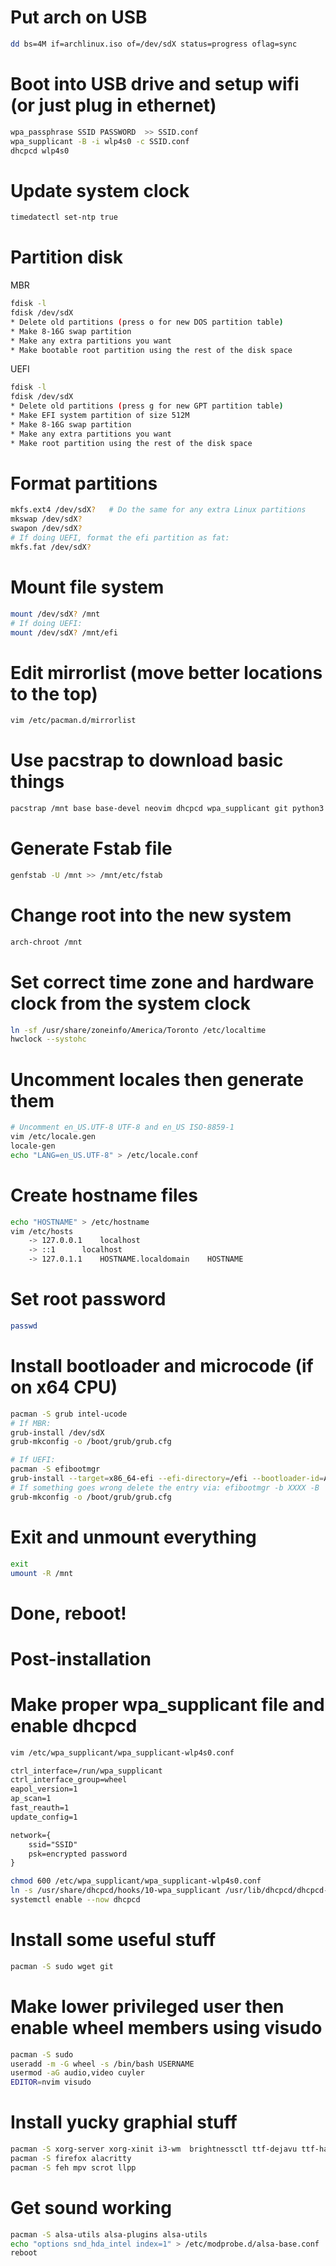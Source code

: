 # Put arch on USB
```sh
dd bs=4M if=archlinux.iso of=/dev/sdX status=progress oflag=sync
```

# Boot into USB drive and setup wifi (or just plug in ethernet)
```sh
wpa_passphrase SSID PASSWORD  >> SSID.conf
wpa_supplicant -B -i wlp4s0 -c SSID.conf
dhcpcd wlp4s0
```

# Update system clock
```sh
timedatectl set-ntp true
```

# Partition disk
MBR
```sh
fdisk -l
fdisk /dev/sdX
* Delete old partitions (press o for new DOS partition table)
* Make 8-16G swap partition
* Make any extra partitions you want
* Make bootable root partition using the rest of the disk space
```

UEFI
```sh
fdisk -l
fdisk /dev/sdX
* Delete old partitions (press g for new GPT partition table)
* Make EFI system partition of size 512M
* Make 8-16G swap partition
* Make any extra partitions you want
* Make root partition using the rest of the disk space
```

# Format partitions
```sh
mkfs.ext4 /dev/sdX?   # Do the same for any extra Linux partitions
mkswap /dev/sdX?
swapon /dev/sdX?
# If doing UEFI, format the efi partition as fat:
mkfs.fat /dev/sdX?
```

# Mount file system
```sh
mount /dev/sdX? /mnt
# If doing UEFI:
mount /dev/sdX? /mnt/efi
```

# Edit mirrorlist (move better locations to the top)
```sh
vim /etc/pacman.d/mirrorlist
```

# Use pacstrap to download basic things
```sh
pacstrap /mnt base base-devel neovim dhcpcd wpa_supplicant git python3
```

# Generate Fstab file
```sh
genfstab -U /mnt >> /mnt/etc/fstab
```

# Change root into the new system
```sh
arch-chroot /mnt
```

# Set correct time zone and hardware clock from the system clock
```sh
ln -sf /usr/share/zoneinfo/America/Toronto /etc/localtime
hwclock --systohc
```

# Uncomment locales then generate them
```sh
# Uncomment en_US.UTF-8 UTF-8 and en_US ISO-8859-1
vim /etc/locale.gen
locale-gen
echo "LANG=en_US.UTF-8" > /etc/locale.conf
```

# Create hostname files
```sh
echo "HOSTNAME" > /etc/hostname
vim /etc/hosts
	-> 127.0.0.1	localhost
	-> ::1		localhost
	-> 127.0.1.1	HOSTNAME.localdomain	HOSTNAME
```

# Set root password
```sh
passwd
```

# Install bootloader and microcode (if on x64 CPU)
```sh
pacman -S grub intel-ucode
# If MBR:
grub-install /dev/sdX
grub-mkconfig -o /boot/grub/grub.cfg

# If UEFI:
pacman -S efibootmgr
grub-install --target=x86_64-efi --efi-directory=/efi --bootloader-id=ARCH_GRUB --debug --recheck
# If something goes wrong delete the entry via: efibootmgr -b XXXX -B
grub-mkconfig -o /boot/grub/grub.cfg
```

# Exit and unmount everything
```sh
exit
umount -R /mnt
```

# Done, reboot!

# Post-installation

# Make proper wpa\_supplicant file and enable dhcpcd
```sh
vim /etc/wpa_supplicant/wpa_supplicant-wlp4s0.conf
```
```txt
ctrl_interface=/run/wpa_supplicant
ctrl_interface_group=wheel
eapol_version=1
ap_scan=1
fast_reauth=1
update_config=1

network={
	ssid="SSID"
	psk=encrypted password
}
```

```sh
chmod 600 /etc/wpa_supplicant/wpa_supplicant-wlp4s0.conf
ln -s /usr/share/dhcpcd/hooks/10-wpa_supplicant /usr/lib/dhcpcd/dhcpcd-hooks/
systemctl enable --now dhcpcd
```

# Install some useful stuff
```sh
pacman -S sudo wget git
```

# Make lower privileged user then enable wheel members using visudo
```sh
pacman -S sudo
useradd -m -G wheel -s /bin/bash USERNAME
usermod -aG audio,video cuyler
EDITOR=nvim visudo
```

# Install yucky graphial stuff
```sh
pacman -S xorg-server xorg-xinit i3-wm  brightnessctl ttf-dejavu ttf-hack
pacman -S firefox alacritty
pacman -S feh mpv scrot llpp
```

# Get sound working
```sh
pacman -S alsa-utils alsa-plugins alsa-utils
echo "options snd_hda_intel index=1" > /etc/modprobe.d/alsa-base.conf
reboot
```
